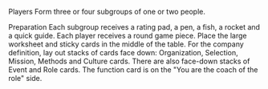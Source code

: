 Players
Form three or four subgroups of one or two people.

Preparation
Each subgroup receives a rating pad, a pen, a fish, a rocket and a quick guide. Each player receives a round game piece.
Place the large worksheet and sticky cards in the middle of the table. For the company definition, lay out stacks of cards face down: Organization, Selection, Mission, Methods and Culture cards. There are also face-down stacks of Event and Role cards. The function card is on the "You are the coach of the role" side.
